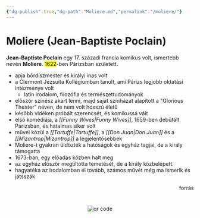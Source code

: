 ```yaml
---
{"dg-publish":true,"dg-path":"Moliere.md","permalink":"/moliere/"}
---
```


# Moliere (Jean-Baptiste Poclain)

**Jean-Baptiste Poclain** egy 17. századi francia komikus volt, ismertebb nevén **Moliere**. <mark>1622</mark>-ben Párizsban született.

- apja bőrdíszmester és királyi inas volt
- a Clermont Jezsuita Kollégiumban tanult, ami Párizs legjobb oktatási intézménye volt
	- latin irodalom, filozófia és természettudományok
- először színész akart lenni, majd saját színházat alapított a "Glorious Theater" néven, de nem volt hosszú életű
- később vidéken próbált szerencsét, és komikussá vált
- első komédiája, a _[[Funny Wives\|Funny Wives]]_, 1659-ben debütált Párizsban, és hatalmas siker volt
- művei közül a _[[Tartuffe\|Tartuffe]]_, a _[[Don Juan\|Don Juan]]_ és a _[[Mizantrop\|Mizantrop]]_ a legjelentősebbek
- Moliere-t gyakran üldözték a hatóságok és egyház tagjai, de a király támogatta
- 1673-ban, egy előadás közben halt meg
- az egyház először megtiltotta temetését, de a király közbelépett.
- hagyatéka az irodalomban él tovább, számos művét még ma ismerik és játsszák
<p href="https://vk.com/wall-153681721_18718?lang=en" style="text-align: right;">forrás</p>



#
<p style="text-align: center;"><img src="https://chart.googleapis.com/chart?cht=qr&chl=https://notes.andrasdenes.com/moliere&chs=180x180&choe=UTF-8&chld=L|2" alt="qr code"></p>

